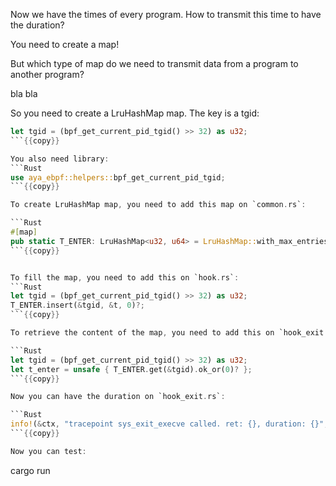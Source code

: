 Now we have the times of every program. How to transmit this time to have the duration?

You need to create a map!

But which type of map do we need to transmit data from a program to another program?

bla bla

So you need to create a LruHashMap map. The key is a tgid:

```Rust
let tgid = (bpf_get_current_pid_tgid() >> 32) as u32;
```{{copy}}

You also need library:
```Rust
use aya_ebpf::helpers::bpf_get_current_pid_tgid;
```{{copy}}

To create LruHashMap map, you need to add this map on `common.rs`:

```Rust
#[map]
pub static T_ENTER: LruHashMap<u32, u64> = LruHashMap::with_max_entries(16, 0);
```{{copy}}


To fill the map, you need to add this on `hook.rs`:
```Rust
let tgid = (bpf_get_current_pid_tgid() >> 32) as u32;
T_ENTER.insert(&tgid, &t, 0)?;
```{{copy}}

To retrieve the content of the map, you need to add this on `hook_exit.rs`:

```Rust
let tgid = (bpf_get_current_pid_tgid() >> 32) as u32;
let t_enter = unsafe { T_ENTER.get(&tgid).ok_or(0)? };
```{{copy}}

Now you can have the duration on `hook_exit.rs`:

```Rust
info!(&ctx, "tracepoint sys_exit_execve called. ret: {}, duration: {}", ret, t - t_enter);
```{{copy}}

Now you can test:
```
cargo run
```{{exec}}
